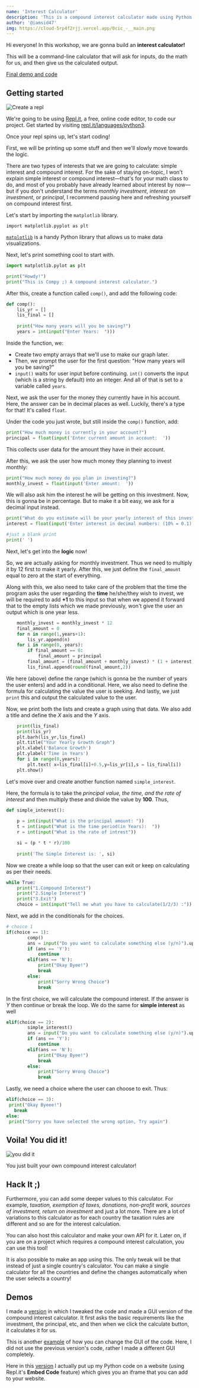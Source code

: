 ```yaml
---
name: 'Interest Calculator'
description: 'This is a compound interest calculator made using Python'
author: '@iamsid47'
img: https://cloud-5rp4f2rjj.vercel.app/0cic_-__main.png
---
```


Hi everyone! In this workshop, we are gonna build an **interest calculator!**

This will be a command-line calculator that will ask for inputs, do the math for us, and then give us the calculated output.

[Final demo and code](https://repl.it/@iamsid47/comp-int#main.py)

## Getting started

![Create a repl](https://cloud-giasrdstj.vercel.app/3cic_-_repl.png)

We're going to be using [Repl.it](https://repl.it), a free, online code editor, to code our project. Get started by visiting [repl.it/languages/python3](https://repl.it/languages/python3).

Once your repl spins up, let's start coding!

First, we will be printing up some stuff and then we'll slowly move towards the logic.

There are two types of interests that we are going to calculate: simple interest and compound interest. For the sake of staying on-topic, I won't explain simple interest or compound interest—that's for your math class to do, and most of you probably have already learned about interest by now—but if you don't understand the terms *monthly investment*, *interest on investment*, or *principal*, I recommend pausing here and refreshing yourself on compound interest first.

Let's start by importing the `matplotlib` library.

```
import matplotlib.pyplot as plt
```

[`matplotlib`](https://matplotlib.org) is a handy Python library that allows us to make data visualizations.

Next, let's print something cool to start with.

```python
import matplotlib.pylot as plt

print("Howdy!")
print("This is Compy ;) A compound interest calculator.")
```

After this, create a function called `comp()`, and add the following code:

```python
def comp():
    lis_yr = []
    lis_final = []
    
    print("How many years will you be saving?")
    years = int(input("Enter Years:  ")))
```

Inside the function, we:

- Create two empty arrays that we'll use to make our graph later.
- Then, we prompt the user for the first question: "How many years will you be saving?"
- `input()` waits for user input before continuing. `int()` converts the input (which is a string by default) into an integer. And all of that is set to a variable called `years`.

Next, we ask the user for the money they currently have in his account. Here, the answer can be in decimal places as well. Luckily, there's a type for that! It's called `float`.

Under the code you just wrote, but still inside the `comp()` function, add:

```python
print("How much money is currently in your account?")
principal = float(input('Enter current amount in account:  '))
```

This collects user data for the amount they have in their account.

After this, we ask the user how much money they planning to invest monthly:

```python
print("How much money do you plan in investing?")
monthly_invest = float(input('Enter amount:  '))
```

We will also ask him the interest he will be getting on this investment. Now, this is gonna be in percentage. But to make it a bit easy, we ask for a decimal input instead.

```python
print("What do you estimate will be your yearly interest of this investment?")
interest = float(input('Enter interest in decimal numbers: (10% = 0.1):  '))

#just a blank print
print(' ')
```
Next, let's get into the **logic** now!

So, we are actually asking for monthly investment. Thus we need to multiply it by 12 first to make it yearly. After this, we just define the `final_amount` equal to zero at the start of everything.

Along with this, we also need to take care of the problem that the time the program asks the user regarding the **time** he/she/they wish to invest, we will be required to add **+1** to this input so that when we append it forward that to the empty lists which we made previously, won't give the user an output which is one year less.

```python
    monthly_invest = monthly_invest * 12
    final_amount = 0
    for n in range(1,years+1):
        lis_yr.append(n)
    for i in range(0, years):
        if final_amount == 0:
            final_amount = principal
        final_amount = (final_amount + monthly_invest) * (1 + interest)
        lis_final.append(round(final_amount,2))
```
We here (above) define the range (which is gonna be the number of years the user enters) and add in a conditional. Here, we also need to define the formula for calculating the value the user is seeking. And lastly, we just `print` this and output the calculated value to the user.

Now, we print both the lists and create a graph using that data. We also add a title and define the *X* axis and the *Y* axis.

```python
    print(lis_final)
    print(lis_yr)
    plt.barh(lis_yr,lis_final)
    plt.title("Your Yearly Growth Graph")
    plt.xlabel('Balance Growth')
    plt.ylabel('Time in Years')
    for i in range(0,years):
        plt.text( x=lis_final[i]+0.5,y=lis_yr[i],s = lis_final[i])
    plt.show()
```

Let's move over and create another function named `simple_interest`.

Here, the formula is to take the *principal value, the time, and the rate of interest* and then multiply these and divide the value by **100**.
Thus,

```python
def simple_interest(): 
    
    p = int(input("What is the principal amount: "))
    t = int(input("What is the time period(in Years):  "))
    r = int(input("What is the rate of intrest"))

    si = (p * t * r)/100
      
    print('The Simple Interest is: ', si) 
```
Now we create a while loop so that the user can exit or keep on calculating as per their needs.

```python
while True:
    print("1.Compound Interest")
    print("2.Simple Interest")
    print("3.Exit")
    choice = int(input("Tell me what you have to calculate(1/2/3) :"))

```
Next, we add in the conditionals for the choices.

```python
# choice 1
if(choice == 1):
        comp()
        ans = input("Do you want to calculate something else (y/n)").upper()
        if (ans == 'Y'):
            continue
        elif(ans == 'N'):
            print("Okay Byee!")
            break
        else:
            print("Sorry Wrong Choice")
            break
```

In the first choice, we will calculate the compound interest. If the answer is *Y* then continue or break the loop. We do the same for **simple interest** as well

```python
elif(choice == 2):
        simple_interest()
        ans = input("Do you want to calculate something else (y/n)").upper()
        if (ans == 'Y'):
            continue
        elif(ans == 'N'):
            print("Okay Byee!")
            break
        else:
            print("Sorry Wrong Choice")
            break
```

Lastly, we need a choice where the user can choose to exit. Thus:

```python
elif(choice == 3):
 print("Okay Byeee!")
   break
else:
 print("Sorry you have selected the wrong option, Try again")
```

## Voila! You did it!

![you did it](https://media.giphy.com/media/fHo4wMUPwVFzmQn4UU/giphy.gif)

You just built your own compound interest calculator! 

## Hack It ;)

Furthermore, you can add some deeper values to this calculator. For example, *taxation, exemption of taxes, donations, non-profit work, sources of investment, return on investment* and just a lot more. There are a lot of variations to this calculator as for each country the taxation rules are different and so are for the interest calculation.

You can also host this calculator and make your own API for it. Later on, if you are on a project which requires a compound interest calculation, you can use this tool!

It is also possible to make an app using this. The only tweak will be that instead of just a single country's calculator. You can make a single calculator for all the countries and define the changes automatically when the user selects a country!

## Demos

I made a [version](https://repl.it/@iamsid47/comp-int-demo1#main.py) in which I tweaked the code and made a GUI version of the compound interest calculator. It first asks the basic requirements like the investment, the principal, etc, and then when we click the calculate button, it calculates it for us.

This is another [example](https://repl.it/@iamsid47/simple-int-demo2#main.py) of how you can change the GUI of the code. Here, I did not use the previous version's code, rather I made a different GUI completely.

Here in this [version](https://repl.it/@iamsid47/compint-demo3#index.html) I actually put up my Python code on a website (using Repl.it's **Embed Code** feature) which gives you an iframe that you can add to your website.
